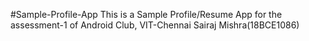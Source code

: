 #Sample-Profile-App
This is a Sample Profile/Resume App for the assessment-1 of Android Club, VIT-Chennai
Sairaj Mishra(18BCE1086)
